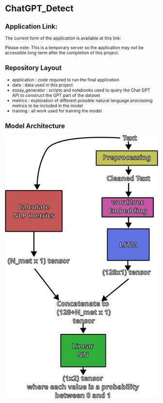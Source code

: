 # ChatGPT_Detect

## Application Link:
The current form of the application is available at this link:

Please note: This is a temporary server so the application may not be accessible long-term after the completion of this project.

## Repository Layout
- application : code required to run the final application
- data : data used in this project
- essay_generator : scripts and notebooks used to query the Chat GPT API to construct the GPT part of the dataset
- metrics : exploration of different possible natural language processing metrics to be included in the model
- training : all work used for training the model

## Model Architecture
![image](diagram.png)

